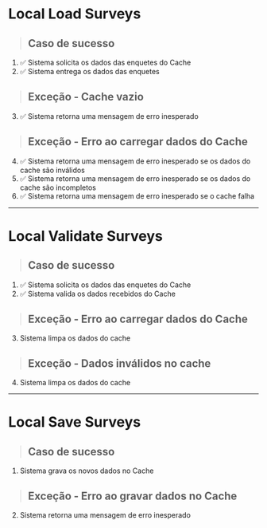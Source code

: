 # Local Load Surveys

> ## Caso de sucesso
1. ✅ Sistema solicita os dados das enquetes do Cache
2. ✅ Sistema entrega os dados das enquetes

> ## Exceção - Cache vazio
3. ✅ Sistema retorna uma mensagem de erro inesperado

> ## Exceção - Erro ao carregar dados do Cache
4. ✅ Sistema retorna uma mensagem de erro inesperado se os dados do cache são inválidos
5. ✅ Sistema retorna uma mensagem de erro inesperado se os dados do cache são incompletos
6. ✅ Sistema retorna uma mensagem de erro inesperado se o cache falha


---

# Local Validate Surveys

> ## Caso de sucesso
1. ✅ Sistema solicita os dados das enquetes do Cache
2. ✅ Sistema valida os dados recebidos do Cache

> ## Exceção - Erro ao carregar dados do Cache
3. Sistema limpa os dados do cache

> ## Exceção - Dados inválidos no cache
4. Sistema limpa os dados do cache

---

# Local Save Surveys

> ## Caso de sucesso
1. Sistema grava os novos dados no Cache

> ## Exceção - Erro ao gravar dados no Cache
2. Sistema retorna uma mensagem de erro inesperado
